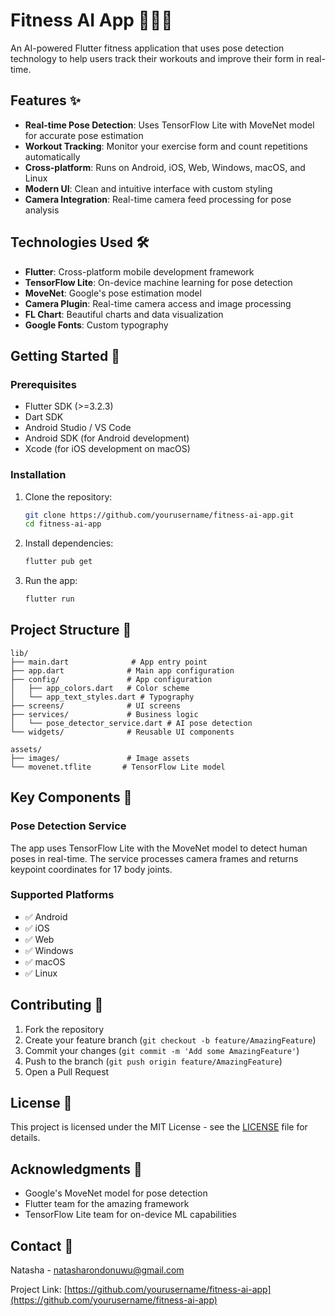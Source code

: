 # Fitness AI App 🏋️‍♂️🤖

An AI-powered Flutter fitness application that uses pose detection technology to help users track their workouts and improve their form in real-time.

## Features ✨

- **Real-time Pose Detection**: Uses TensorFlow Lite with MoveNet model for accurate pose estimation
- **Workout Tracking**: Monitor your exercise form and count repetitions automatically
- **Cross-platform**: Runs on Android, iOS, Web, Windows, macOS, and Linux
- **Modern UI**: Clean and intuitive interface with custom styling
- **Camera Integration**: Real-time camera feed processing for pose analysis

## Technologies Used 🛠️

- **Flutter**: Cross-platform mobile development framework
- **TensorFlow Lite**: On-device machine learning for pose detection
- **MoveNet**: Google's pose estimation model
- **Camera Plugin**: Real-time camera access and image processing
- **FL Chart**: Beautiful charts and data visualization
- **Google Fonts**: Custom typography

## Getting Started 🚀

### Prerequisites

- Flutter SDK (>=3.2.3)
- Dart SDK
- Android Studio / VS Code
- Android SDK (for Android development)
- Xcode (for iOS development on macOS)

### Installation

1. Clone the repository:
   ```bash
   git clone https://github.com/yourusername/fitness-ai-app.git
   cd fitness-ai-app
   ```

2. Install dependencies:
   ```bash
   flutter pub get
   ```

3. Run the app:
   ```bash
   flutter run
   ```

## Project Structure 📁

```
lib/
├── main.dart              # App entry point
├── app.dart              # Main app configuration
├── config/               # App configuration
│   ├── app_colors.dart   # Color scheme
│   └── app_text_styles.dart # Typography
├── screens/              # UI screens
├── services/             # Business logic
│   └── pose_detector_service.dart # AI pose detection
└── widgets/              # Reusable UI components

assets/
├── images/               # Image assets
└── movenet.tflite       # TensorFlow Lite model
```

## Key Components 🔧

### Pose Detection Service
The app uses TensorFlow Lite with the MoveNet model to detect human poses in real-time. The service processes camera frames and returns keypoint coordinates for 17 body joints.

### Supported Platforms
- ✅ Android
- ✅ iOS
- ✅ Web
- ✅ Windows
- ✅ macOS
- ✅ Linux

## Contributing 🤝

1. Fork the repository
2. Create your feature branch (`git checkout -b feature/AmazingFeature`)
3. Commit your changes (`git commit -m 'Add some AmazingFeature'`)
4. Push to the branch (`git push origin feature/AmazingFeature`)
5. Open a Pull Request

## License 📄

This project is licensed under the MIT License - see the [LICENSE](LICENSE) file for details.

## Acknowledgments 🙏

- Google's MoveNet model for pose detection
- Flutter team for the amazing framework
- TensorFlow Lite team for on-device ML capabilities

## Contact 📧

Natasha - natasharondonuwu@gmail.com

Project Link: [https://github.com/yourusername/fitness-ai-app](https://github.com/yourusername/fitness-ai-app)
